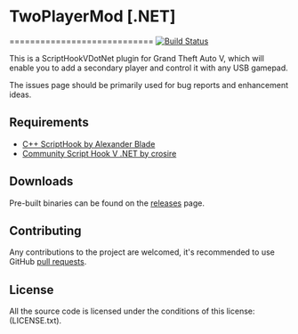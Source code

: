 # TwoPlayerMod [.NET]
============================
[![Build Status](https://ci.appveyor.com/api/projects/status/github/BenjaminFaal/twoplayermod?branch=master&svg=true)](https://ci.appveyor.com/project/BenjaminFaal/twoplayermod)

This is a ScriptHookVDotNet plugin for Grand Theft Auto V, which will enable you to add a secondary player and control it with any USB gamepad.

The issues page should be primarily used for bug reports and enhancement ideas.

## Requirements

* [C++ ScriptHook by Alexander Blade](http://www.dev-c.com/gtav/scripthookv/)
* [Community Script Hook V .NET by crosire](https://github.com/crosire)

## Downloads

Pre-built binaries can be found on the [releases](https://github.com/benjaminfaal/TwoPlayerMod/releases) page.

## Contributing

Any contributions to the project are welcomed, it's recommended to use GitHub [pull requests](https://help.github.com/articles/using-pull-requests/).

## License

All the source code is licensed under the conditions of this license: (LICENSE.txt).
